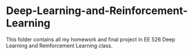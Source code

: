 # Deep-Learning-and-Reinforcement-Learning
This folder contains all my homework and final project in EE 526 Deep Learning and Reinforcement Learning class. 
